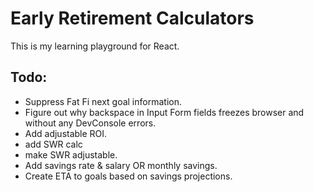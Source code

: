 # Early Retirement Calculators

This is my learning playground for React.

## Todo:
- Suppress Fat Fi next goal information.
- Figure out why backspace in Input Form fields freezes browser and without any DevConsole errors.
- Add adjustable ROI.
- add SWR calc
- make SWR adjustable.
- Add savings rate & salary OR monthly savings.
- Create ETA to goals based on savings projections. 